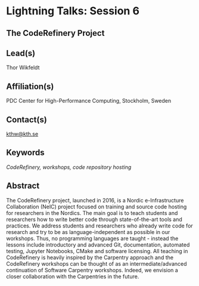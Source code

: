 # Lightning Talks: Session 6

## **The CodeRefinery Project**

## Lead(s)
Thor Wikfeldt

## Affiliation(s)
PDC Center for High-Performance Computing, Stockholm, Sweden

## Contact(s)
kthw@kth.se

## Keywords
*CodeRefinery, workshops, code repository hosting*

## Abstract
The CodeRefinery project, launched in 2016, is a Nordic e-Infrastructure Collaboration (NeIC) project focused on training and source code hosting for researchers in the Nordics. The main goal is to teach students and researchers how to write better code through state-of-the-art tools and practices. We address students and researchers who already write code for research and try to be as language-independent as possible in our workshops. Thus, no programming languages are taught - instead the lessons include introductory and advanced Git, documentation, automated testing, Jupyter Notebooks, CMake and software licensing. All teaching in CodeRefinery is heavily inspired by the Carpentry approach and the CodeRefinery workshops can be thought of as an intermediate/advanced continuation of Software Carpentry workshops. Indeed, we envision a closer collaboration with the Carpentries in the future.
